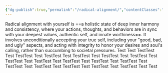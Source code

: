 ```yaml
---
{"dg-publish":true,"permalink":"/radical-alignment/","contentClasses":"spine-medium","noteIcon":"","created":"2025-10-02T18:25:07.179+02:00","updated":"2025-10-02T20:17:50.367+02:00"}
---
```


Radical alignment with yourself is ==a holistic state of deep inner harmony and consistency, where your actions, thoughts, and behaviors are in sync with your deepest values, authentic self, and innate worthiness==. It involves unconditionally accepting your true self, including your "good, bad, and ugly" aspects, and acting with integrity to honor your desires and soul's calling, rather than succumbing to societal pressures.
Test
Test
TestTest
Test
TestTest
Test
TestTest
Test
TestTest
Test
TestTest
Test
TestTest
Test
TestTest
Test
TestTest
Test
TestTest
Test
TestTest
Test
TestTest
Test
TestTest
Test
TestTest
Test
TestTest
Test
TestTest
Test
TestTest
Test
Test



